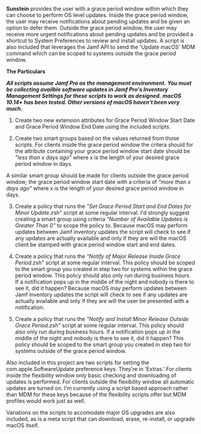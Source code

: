 **Sunstein** provides the user with a grace period window within which they can choose to perform OS level updates.
Inside the grace period window, the user may receive notifications about pending updates and be given an option to defer them.
Outside the grace period window, the user may receive more urgent notifications about pending updates and be provided a shortcut to System Preferences to review and install updates.
A script is also included that leverages the Jamf API to send the 'Update macOS' MDM command which can be scoped to systems outside the grace period window.

**The Particulars**

***All scripts assume Jamf Pro as the management environment.***
***You must be collecting availble software updates in Jamf Pro's Inventory Management Settings for these scripts to work as designed.***
***macOS 10.14+ has been tested. Other versions of macOS haven't been very much.***

1. Create two new extension attributes for Grace Period Window Start Date and Grace Period Window End Date using the included scripts.

2. Create two smart groups based on the values returned from those scripts. For clients inside the grace period window the
critera should for the attribute containing your grace period window start date should be *"less than x days ago"* where x is the length of your desired grace period window in days.

A similar smart group should be made for clients outside the grace period window; the grace period window start date with a criteria of *"more than x days ago"* where x is the length of your desired grace period window in days.

3. Create a policy that runs the *"Set Grace Period Start and End Dates for Minor Update.zsh"* script at some regular interval.
I'd strongly suggest creating a smart group using criteria *"Number of Available Updates is Greater Than 0"* to scope the policy to.
Because macOS may perform updates between Jamf inventory updates the script will check to see if any updates are actually available
and only if they are will the macOS client be stamped with grace period window start and end dates.

4. Create a policy that runs the *"Notify of Major Release Inside Grace Period.zsh"* script at some regular interval.
This policy should be scoped to the smart group you created in step two for systems within the grace period window.
This policy should also only run during business hours. If a notification pops up in the middle of the night and nobody is there to see it, did it happen?
Because macOS may perform updates between Jamf inventory updates the script will check to see if any updates are actually available
and only if they are will the user be presented with a notification.

5. Create a policy that runs the *"Notify and Install Minor Release Outside Grace Period.zsh"* script at some regular interval.
This policy should also only run during business hours. If a notification pops up in the middle of the night and nobody is there to see it, did it happen?
This policy should be scoped to the smart group you created in step two for systems outside of the grace period window.


Also included in this project are two scripts for setting the com.apple.SoftwareUpdate preference keys. They're in 'Extras.' For clients inside the flexibility window only basic checking and downloading of updates is performed. For clients outside the flexibility window all automatic updates are turned on. I'm currently using a script based approach rather than MDM for these keys because of the flexibility scripts offer but MDM profiles would work just as well.

Variations on the scripts to accomodate major OS upgrades are also included, as is a meta script that can download, erase, re-install, or upgrade macOS itself.
